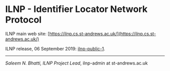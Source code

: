 # ILNP - Identifier Locator Network Protocol

ILNP main web site: [https://ilnp.cs.st-andrews.ac.uk/](https://ilnp.cs.st-andrews.ac.uk/)

ILNP release, 06 September 2019: [ilnp-public-1](https://ilnp.github.io/ilnp-public-1/).

<hr />

_Saleem N. Bhatti, ILNP Project Lead_, ilnp-admin at st-andrews.ac.uk
